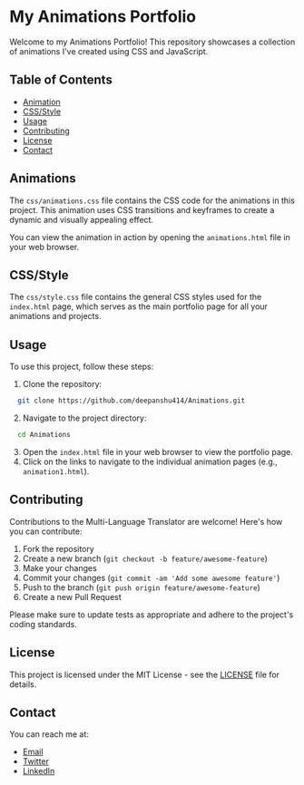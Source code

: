 # My Animations Portfolio

Welcome to my Animations Portfolio! This repository showcases a collection of animations I've created using CSS and JavaScript.

## Table of Contents
- [Animation](#animations)
- [CSS/Style](#cssstyle)
- [Usage](#usage)
- [Contributing](#contributing)
- [License](#license)
- [Contact](#contact)

## Animations
The `css/animations.css` file contains the CSS code for the animations in this project. This animation uses CSS transitions and keyframes to create a dynamic and visually appealing effect.

You can view the animation in action by opening the `animations.html` file in your web browser.

## CSS/Style
The `css/style.css` file contains the general CSS styles used for the `index.html` page, which serves as the main portfolio page for all your animations and projects.

## Usage
To use this project, follow these steps:

1. Clone the repository:
 ```sh
   git clone https://github.com/deepanshu414/Animations.git
   ```
2. Navigate to the project directory:
  ```sh
    cd Animations
  ```
3. Open the `index.html` file in your web browser to view the portfolio page.
4. Click on the links to navigate to the individual animation pages (e.g., `animation1.html`).

## Contributing

Contributions to the Multi-Language Translator are welcome! Here's how you can contribute:

1. Fork the repository
2. Create a new branch (`git checkout -b feature/awesome-feature`)
3. Make your changes
4. Commit your changes (`git commit -am 'Add some awesome feature'`)
5. Push to the branch (`git push origin feature/awesome-feature`)
6. Create a new Pull Request

Please make sure to update tests as appropriate and adhere to the project's coding standards.

## License

This project is licensed under the MIT License - see the [LICENSE](LICENSE) file for details.

## Contact

You can reach me at:

- [Email](mailto:deepanshuantil4113@gmail.com)
- [Twitter](https://x.com/DeepanshuA80670)
- [LinkedIn](https://www.linkedin.com/in/deepanshu-antil-865508263/)
